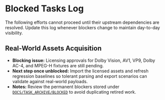 # Blocked Tasks Log

The following efforts cannot proceed until their upstream dependencies are resolved. Update this log whenever blockers change to maintain day-to-day visibility.

## Real-World Assets Acquisition

- **Blocking issue:** Licensing approvals for Dolby Vision, AV1, VP9, Dolby AC-4, and MPEG-H fixtures are still pending.
- **Next step once unblocked:** Import the licensed assets and refresh regression baselines so tolerant parsing and export scenarios can validate against real-world payloads.
- **Notes:** Review the permanent blockers stored under [`DOCS/TASK_ARCHIVE/BLOCKED`](../TASK_ARCHIVE/BLOCKED) to avoid duplicating retired work.
